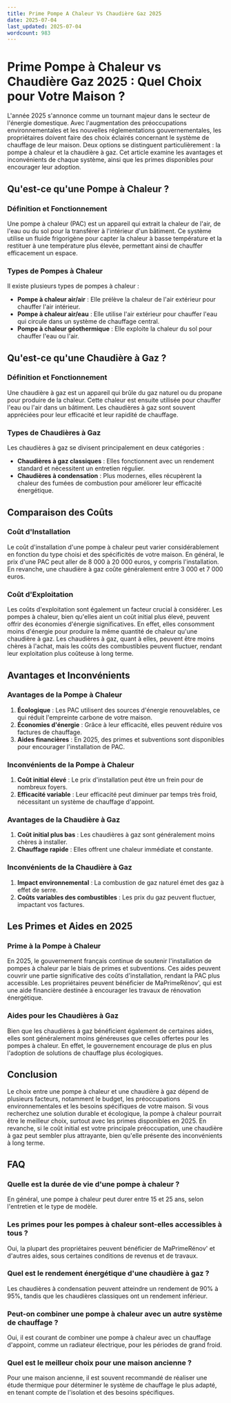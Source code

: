 ```yaml
---
title: Prime Pompe A Chaleur Vs Chaudière Gaz 2025
date: 2025-07-04
last_updated: 2025-07-04
wordcount: 983
---
```


# Prime Pompe à Chaleur vs Chaudière Gaz 2025 : Quel Choix pour Votre Maison ?

L'année 2025 s'annonce comme un tournant majeur dans le secteur de l'énergie domestique. Avec l'augmentation des préoccupations environnementales et les nouvelles réglementations gouvernementales, les propriétaires doivent faire des choix éclairés concernant le système de chauffage de leur maison. Deux options se distinguent particulièrement : la pompe à chaleur et la chaudière à gaz. Cet article examine les avantages et inconvénients de chaque système, ainsi que les primes disponibles pour encourager leur adoption.

## Qu'est-ce qu'une Pompe à Chaleur ?

### Définition et Fonctionnement

Une pompe à chaleur (PAC) est un appareil qui extrait la chaleur de l'air, de l'eau ou du sol pour la transférer à l'intérieur d'un bâtiment. Ce système utilise un fluide frigorigène pour capter la chaleur à basse température et la restituer à une température plus élevée, permettant ainsi de chauffer efficacement un espace.

### Types de Pompes à Chaleur

Il existe plusieurs types de pompes à chaleur :

- **Pompe à chaleur air/air** : Elle prélève la chaleur de l'air extérieur pour chauffer l'air intérieur.
- **Pompe à chaleur air/eau** : Elle utilise l'air extérieur pour chauffer l'eau qui circule dans un système de chauffage central.
- **Pompe à chaleur géothermique** : Elle exploite la chaleur du sol pour chauffer l'eau ou l'air.

## Qu'est-ce qu'une Chaudière à Gaz ?

### Définition et Fonctionnement

Une chaudière à gaz est un appareil qui brûle du gaz naturel ou du propane pour produire de la chaleur. Cette chaleur est ensuite utilisée pour chauffer l'eau ou l'air dans un bâtiment. Les chaudières à gaz sont souvent appréciées pour leur efficacité et leur rapidité de chauffage.

### Types de Chaudières à Gaz

Les chaudières à gaz se divisent principalement en deux catégories :

- **Chaudières à gaz classiques** : Elles fonctionnent avec un rendement standard et nécessitent un entretien régulier.
- **Chaudières à condensation** : Plus modernes, elles récupèrent la chaleur des fumées de combustion pour améliorer leur efficacité énergétique.

## Comparaison des Coûts

### Coût d'Installation

Le coût d'installation d'une pompe à chaleur peut varier considérablement en fonction du type choisi et des spécificités de votre maison. En général, le prix d'une PAC peut aller de 8 000 à 20 000 euros, y compris l'installation. En revanche, une chaudière à gaz coûte généralement entre 3 000 et 7 000 euros.

### Coût d'Exploitation

Les coûts d'exploitation sont également un facteur crucial à considérer. Les pompes à chaleur, bien qu'elles aient un coût initial plus élevé, peuvent offrir des économies d'énergie significatives. En effet, elles consomment moins d'énergie pour produire la même quantité de chaleur qu'une chaudière à gaz. Les chaudières à gaz, quant à elles, peuvent être moins chères à l'achat, mais les coûts des combustibles peuvent fluctuer, rendant leur exploitation plus coûteuse à long terme.

## Avantages et Inconvénients

### Avantages de la Pompe à Chaleur

1. **Écologique** : Les PAC utilisent des sources d'énergie renouvelables, ce qui réduit l'empreinte carbone de votre maison.
2. **Économies d'énergie** : Grâce à leur efficacité, elles peuvent réduire vos factures de chauffage.
3. **Aides financières** : En 2025, des primes et subventions sont disponibles pour encourager l'installation de PAC.

### Inconvénients de la Pompe à Chaleur

1. **Coût initial élevé** : Le prix d'installation peut être un frein pour de nombreux foyers.
2. **Efficacité variable** : Leur efficacité peut diminuer par temps très froid, nécessitant un système de chauffage d'appoint.

### Avantages de la Chaudière à Gaz

1. **Coût initial plus bas** : Les chaudières à gaz sont généralement moins chères à installer.
2. **Chauffage rapide** : Elles offrent une chaleur immédiate et constante.

### Inconvénients de la Chaudière à Gaz

1. **Impact environnemental** : La combustion de gaz naturel émet des gaz à effet de serre.
2. **Coûts variables des combustibles** : Les prix du gaz peuvent fluctuer, impactant vos factures.

## Les Primes et Aides en 2025

### Prime à la Pompe à Chaleur

En 2025, le gouvernement français continue de soutenir l'installation de pompes à chaleur par le biais de primes et subventions. Ces aides peuvent couvrir une partie significative des coûts d'installation, rendant la PAC plus accessible. Les propriétaires peuvent bénéficier de MaPrimeRénov', qui est une aide financière destinée à encourager les travaux de rénovation énergétique.

### Aides pour les Chaudières à Gaz

Bien que les chaudières à gaz bénéficient également de certaines aides, elles sont généralement moins généreuses que celles offertes pour les pompes à chaleur. En effet, le gouvernement encourage de plus en plus l'adoption de solutions de chauffage plus écologiques.

## Conclusion

Le choix entre une pompe à chaleur et une chaudière à gaz dépend de plusieurs facteurs, notamment le budget, les préoccupations environnementales et les besoins spécifiques de votre maison. Si vous recherchez une solution durable et écologique, la pompe à chaleur pourrait être le meilleur choix, surtout avec les primes disponibles en 2025. En revanche, si le coût initial est votre principale préoccupation, une chaudière à gaz peut sembler plus attrayante, bien qu'elle présente des inconvénients à long terme.

## FAQ

### Quelle est la durée de vie d'une pompe à chaleur ?

En général, une pompe à chaleur peut durer entre 15 et 25 ans, selon l'entretien et le type de modèle.

### Les primes pour les pompes à chaleur sont-elles accessibles à tous ?

Oui, la plupart des propriétaires peuvent bénéficier de MaPrimeRénov' et d'autres aides, sous certaines conditions de revenus et de travaux.

### Quel est le rendement énergétique d'une chaudière à gaz ?

Les chaudières à condensation peuvent atteindre un rendement de 90% à 95%, tandis que les chaudières classiques ont un rendement inférieur.

### Peut-on combiner une pompe à chaleur avec un autre système de chauffage ?

Oui, il est courant de combiner une pompe à chaleur avec un chauffage d'appoint, comme un radiateur électrique, pour les périodes de grand froid.

### Quel est le meilleur choix pour une maison ancienne ?

Pour une maison ancienne, il est souvent recommandé de réaliser une étude thermique pour déterminer le système de chauffage le plus adapté, en tenant compte de l'isolation et des besoins spécifiques.